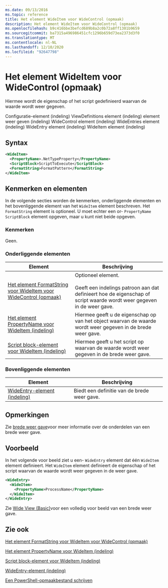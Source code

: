 ```yaml
---
ms.date: 09/13/2016
ms.topic: reference
title: Het element WideItem voor WideControl (opmaak)
description: Het element WideItem voor WideControl (opmaak)
ms.openlocfilehash: b9c416bbe3befcd689b8a2c0b72a8ff1301b9659
ms.sourcegitcommit: ba7315a496986451cfc1296b659d73ea2373d3f0
ms.translationtype: MT
ms.contentlocale: nl-NL
ms.lasthandoff: 12/10/2020
ms.locfileid: "92647798"
---
```

# <a name="wideitem-element-for-widecontrol-format"></a>Het element WideItem voor WideControl (opmaak)

Hiermee wordt de eigenschap of het script gedefinieerd waarvan de waarde wordt weer gegeven.

Configuratie-element (indeling) ViewDefinitions element (indeling) element weer geven (indeling) WideControl element (indeling) WideEntries element (indeling) WideEntry element (indeling) WideItem element (indeling)

## <a name="syntax"></a>Syntax

```xml
<WideItem>
  <PropertyName>.NetTypeProperty</PropertyName>
  <ScriptBlock>ScriptToExecute</ScriptBlock>
  <FormatString>FormatPattern</FormatString>
</WideItem>
```

## <a name="attributes-and-elements"></a>Kenmerken en elementen

In de volgende secties worden de kenmerken, onderliggende elementen en het bovenliggende element van het `WideItem` element beschreven. Het `FormatString` element is optioneel. U moet echter een or- `PropertyName` `ScriptBlock` element opgeven, maar u kunt niet beide opgeven.

### <a name="attributes"></a>Kenmerken

Geen.

### <a name="child-elements"></a>Onderliggende elementen

|Element|Beschrijving|
|-------------|-----------------|
|[Het element FormatString voor WideItem voor WideControl (opmaak)](./formatstring-element-for-wideitem-for-widecontrol-format.md)|Optioneel element.<br /><br /> Geeft een indelings patroon aan dat definieert hoe de eigenschap of script waarde wordt weer gegeven in de weer gave.|
|[Het element PropertyName voor WideItem (indeling)](./propertyname-element-for-wideitem-for-widecontrol-format.md)|Hiermee geeft u de eigenschap op van het object waarvan de waarde wordt weer gegeven in de brede weer gave.|
|[Script block-element voor WideItem (indeling)](./scriptblock-element-for-wideitem-for-widecontrol-format.md)|Hiermee geeft u het script op waarvan de waarde wordt weer gegeven in de brede weer gave.|

### <a name="parent-elements"></a>Bovenliggende elementen

|Element|Beschrijving|
|-------------|-----------------|
|[WideEntry-element (indeling)](./wideentry-element-for-widecontrol-format.md)|Biedt een definitie van de brede weer gave.|

## <a name="remarks"></a>Opmerkingen

Zie [brede weer gave](./creating-a-wide-view.md)voor meer informatie over de onderdelen van een brede weer gave.

## <a name="example"></a>Voorbeeld

In het volgende voor beeld ziet u een- `WideEntry` element dat één `WideItem` element definieert. Het `WideItem` element definieert de eigenschap of het script waarvan de waarde wordt weer gegeven in de weer gave.

```xml
<WideEntry>
  <WideItem>
    <PropertyName>ProcessName</PropertyName>
  </WideItem>
</WideEntry>
```

Zie [Wide View (Basic)](./wide-view-basic.md)voor een volledig voor beeld van een brede weer gave.

## <a name="see-also"></a>Zie ook

[Het element FormatString voor WideItem voor WideControl (opmaak)](./formatstring-element-for-wideitem-for-widecontrol-format.md)

[Het element PropertyName voor WideItem (indeling)](./propertyname-element-for-wideitem-for-widecontrol-format.md)

[Script block-element voor WideItem (indeling)](./scriptblock-element-for-wideitem-for-widecontrol-format.md)

[WideEntry-element (indeling)](./wideentry-element-for-widecontrol-format.md)

[Een PowerShell-opmaakbestand schrijven](./writing-a-powershell-formatting-file.md)
